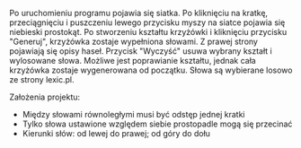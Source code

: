 Po uruchomieniu programu pojawia się siatka. Po kliknięciu na kratkę,
przeciągnięciu i puszczeniu lewego przycisku myszy na siatce pojawia się
niebieski prostokąt. Po stworzeniu kształtu krzyżówki i kliknięciu przycisku
"Generuj", krzyżówka zostaje wypełniona słowami. Z prawej strony pojawiają
się opisy haseł. Przycisk "Wyczyść" usuwa wybrany kształt i wylosowane słowa.
Możliwe jest poprawianie kształtu, jednak cała krzyżówka zostaje wygenerowana
od początku. Słowa są wybierane losowo ze strony lexic.pl.

Założenia projektu:
- Między słowami równoległymi musi być odstęp jednej kratki
- Tylko słowa ustawione względem siebie prostopadle mogą się przecinać
- Kierunki słów: od lewej do prawej; od góry do dołu
